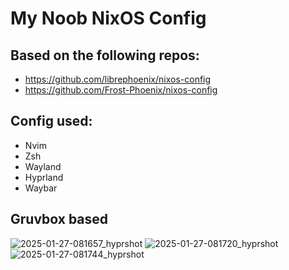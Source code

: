 # My Noob NixOS Config

## Based on the following repos:

- https://github.com/librephoenix/nixos-config
- https://github.com/Frost-Phoenix/nixos-config

## Config used:

- Nvim
- Zsh
- Wayland
- Hyprland
- Waybar

## Gruvbox based

![2025-01-27-081657_hyprshot](https://github.com/user-attachments/assets/4a4239e1-3d0e-4fae-ad85-cf0ed63af920)
![2025-01-27-081720_hyprshot](https://github.com/user-attachments/assets/23b92a9a-846b-4a90-8c9f-cd508db8e64b)
![2025-01-27-081744_hyprshot](https://github.com/user-attachments/assets/f23ae6e3-ece7-4e72-922d-153cf0c70ae7)
